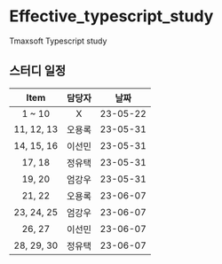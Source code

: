 # Effective_typescript_study
Tmaxsoft Typescript study

## 스터디 일정
| Item | 담당자 | 날짜 |
| :----: | :----: | :----: |
| 1 ~ 10 | X | 23-05-22 |
| 11, 12, 13 | 오용록 | 23-05-31 |
| 14, 15, 16 | 이선민 | 23-05-31 |
| 17, 18 | 정유택 | 23-05-31 |
| 19, 20 | 엄강우 | 23-05-31 |
| 21, 22 | 오용록 | 23-06-07 |
| 23, 24, 25 | 엄강우 | 23-06-07 |
| 26, 27 | 이선민 | 23-06-07 |
| 28, 29, 30 | 정유택 | 23-06-07 |
